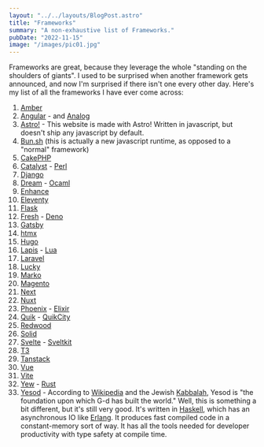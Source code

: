 ```yaml
---
layout: "../../layouts/BlogPost.astro"
title: "Frameworks"
summary: "A non-exhaustive list of Frameworks."
pubDate: "2022-11-15"
image: "/images/pic01.jpg"
---
```


Frameworks are great, because they leverage the whole "standing on the shoulders of giants". I used to be surprised when another framework gets announced, and now I'm surprised if there isn't one every other day. Here's my list of all the frameworks I have ever come across:

1. [Amber](https://amberframework.org/)
2. [Angular](https://angular.io/) - and [Analog](https://analogjs.org/)
3. [Astro!](https://astro.build/) - This website is made with Astro! Written in javascript, but doesn't ship any javascript by default. 
4. [Bun.sh](https://bun.sh/) (this is actually a new javascript runtime, as opposed to a "normal" framework)
5. [CakePHP](https://cakephp.org/)
6. [Catalyst](http://catalyst.perl.org/) - [Perl](https://www.perl.org)
7. [Django](https://www.djangoproject.com/)
8. [Dream](https://aantron.github.io/dream/) - [Ocaml](https://ocaml.org/)
9. [Enhance](https://enhance.dev/docs/)
10. [Eleventy](https://www.11ty.dev/)
11. [Flask](https://palletsprojects.com/p/flask/)
12. [Fresh](https://fresh.deno.dev/) - [Deno](https://www.deno.com/)
13. [Gatsby](https://www.gatsbyjs.com/)
14. [htmx](https://htmx.org/)
15. [Hugo](https://gohugo.io/)
16. [Lapis](https://leafo.net/lapis/) - [Lua](https://www.lua.org/)
17. [Laravel](https://laravel.com/)
18. [Lucky](https://luckyframework.org/)
19. [Marko](https://markojs.com/)
20. [Magento](https://www.magento.com) 
21. [Next](https://nextjs.org/)
22. [Nuxt](https://nuxtjs.org/)
23. [Phoenix](https://www.phoenixframework.org/) - [Elixir](https://elixir-lang.org/)
24. [Quik](https://qwik.builder.io/) - [QuikCity](https://qwik.builder.io/qwikcity/overview/)
25. [Redwood](https://redwoodjs.com/)
26. [Solid](https://www.solidjs.com/)
27. [Svelte](https://svelte.dev/) - [Sveltkit](https://kit.svelte.dev/)
26. [T3](https://create.t3.gg/)
28. [Tanstack](https://tanstack.com/)
29. [Vue](https://vitejs.dev/)
30. [Vite](https://vitejs.dev/)
31. [Yew](https://yew.rs/) - [Rust](https://www.rust-lang.org/)
32. [Yesod](https://www.yesodweb.com/) - According to [Wikipedia](https://en.wikipedia.org/wiki/Yesod) and the Jewish [Kabbalah](https://en.wikipedia.org/wiki/Kabbalah), Yesod is "the foundation upon which G-d has built the world." Well, this is something a bit different, but it's still very good. It's written in [Haskell](https://www.haskell.org/), which has an asynchronous IO like [Erlang](https://www.erlang.org/). It produces fast compiled code in a constant-memory sort of way.  It has all the tools needed for developer productivity with type safety at compile time. 
